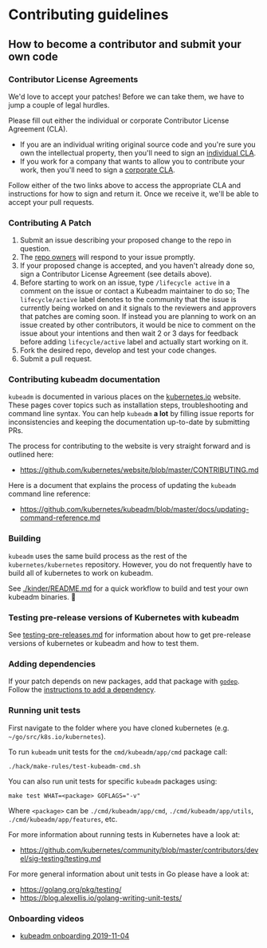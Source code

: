# Contributing guidelines

## How to become a contributor and submit your own code

### Contributor License Agreements

We'd love to accept your patches! Before we can take them, we have to jump a couple of legal hurdles.

Please fill out either the individual or corporate Contributor License Agreement (CLA).

  * If you are an individual writing original source code and you're sure you own the intellectual property, then you'll need to sign an [individual CLA](https://identity.linuxfoundation.org/node/285/node/285/individual-signup).
  * If you work for a company that wants to allow you to contribute your work, then you'll need to sign a [corporate CLA](https://identity.linuxfoundation.org/node/285/organization-signup).

Follow either of the two links above to access the appropriate CLA and instructions for how to sign and return it. Once we receive it, we'll be able to accept your pull requests.

### Contributing A Patch

1. Submit an issue describing your proposed change to the repo in question.
2. The [repo owners](OWNERS) will respond to your issue promptly.
3. If your proposed change is accepted, and you haven't already done so, sign a Contributor License Agreement (see details above).
4. Before starting to work on an issue, type `/lifecycle active` in a comment on the issue or contact a Kubeadm maintainer to do so;
   The `lifecycle/active` label denotes to the community that the issue is currently being worked on and it signals to the
   reviewers and approvers that patches are coming soon.
   If instead you are planning to work on an issue created by other contributors, it would be nice to comment on the issue about
   your intentions and then wait 2 or 3 days for feedback before adding `lifecycle/active` label and actually start working on it.
5. Fork the desired repo, develop and test your code changes.
6. Submit a pull request.

### Contributing kubeadm documentation

`kubeadm` is documented in various places on the [kubernetes.io](https://kubernetes.io/docs/search/?q=kubeadm) website.
These pages cover topics such as installation steps, troubleshooting and command line syntax.
You can help `kubeadm` **a lot** by filling issue reports for inconsistencies and keeping the documentation up-to-date by submitting PRs.

The process for contributing to the website is very straight forward and is outlined here:
* https://github.com/kubernetes/website/blob/master/CONTRIBUTING.md

Here is a document that explains the process of updating the `kubeadm` command line reference:
* https://github.com/kubernetes/kubeadm/blob/master/docs/updating-command-reference.md

### Building

`kubeadm` uses the same build process as the rest of the `kubernetes/kubernetes` repository.
However, you do not frequently have to build all of kubernetes to work on kubeadm.

See [./kinder/README.md](./kinder/README.md) for a quick workflow to build and test your own kubeadm binaries. 🙂

### Testing pre-release versions of Kubernetes with kubeadm

See [testing-pre-releases.md](./docs/testing-pre-releases.md) for information about how to get pre-release versions of kubernetes
or kubeadm and how to test them.

### Adding dependencies

If your patch depends on new packages, add that package with [`godep`](https://github.com/tools/godep). Follow the [instructions to add a dependency](https://github.com/kubernetes/community/blob/master/contributors/devel/development.md).

### Running unit tests

First navigate to the folder where you have cloned kubernetes (e.g. `~/go/src/k8s.io/kubernetes`).

To run `kubeadm` unit tests for the `cmd/kubeadm/app/cmd` package call:
```
./hack/make-rules/test-kubeadm-cmd.sh
```

You can also run unit tests for specific `kubeadm` packages using:
```
make test WHAT=<package> GOFLAGS="-v"
```
Where `<package>` can be `./cmd/kubeadm/app/cmd`, `./cmd/kubeadm/app/utils`, `./cmd/kubeadm/app/features`, etc.

For more information about running tests in Kubernetes have a look at:
* https://github.com/kubernetes/community/blob/master/contributors/devel/sig-testing/testing.md

For more general information about unit tests in Go please have a look at:
* https://golang.org/pkg/testing/
* https://blog.alexellis.io/golang-writing-unit-tests/

### Onboarding videos

* [kubeadm onboarding 2019-11-04](https://www.youtube.com/watch?v=N0OJW0nlEpQ)
